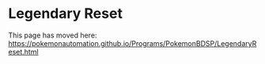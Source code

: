# Legendary Reset

This page has moved here: https://pokemonautomation.github.io/Programs/PokemonBDSP/LegendaryReset.html

